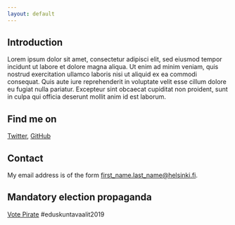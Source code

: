 ```yaml
---
layout: default
---
```


## Introduction

Lorem ipsum dolor sit amet, consectetur adipisci elit, sed eiusmod tempor incidunt ut labore et dolore magna aliqua. Ut enim ad minim veniam, quis nostrud exercitation ullamco laboris nisi ut aliquid ex ea commodi consequat. Quis aute iure reprehenderit in voluptate velit esse cillum dolore eu fugiat nulla pariatur. Excepteur sint obcaecat cupiditat non proident, sunt in culpa qui officia deserunt mollit anim id est laborum.

## Find me on

[Twitter](https://twitter.com/MLRaudaskoski), [GitHub](https://github.com/cadetgrey)

## Contact

My email address is of the form first_name.last_name@helsinki.fi. 

## Mandatory election propaganda

[Vote Pirate](https://piraattipuolue.fi/yhdistykset/helsingin-piraatit/eduskuntavaaliehdokkaat-2019/) #eduskuntavaalit2019

